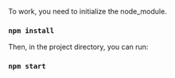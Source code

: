 To work, you need to initialize the node_module.

### `npm install`

Then, in the project directory, you can run:

### `npm start`
